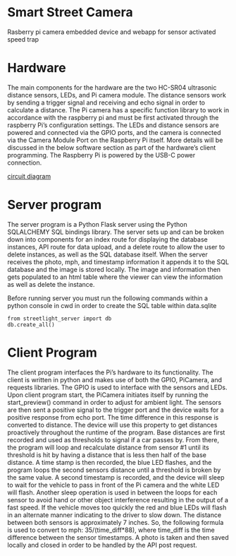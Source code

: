 # Smart Street Camera
 Rasberry pi camera embedded device and webapp for sensor activated speed trap

# Hardware
The main components for the hardware are the two HC-SR04 ultrasonic distance sensors, LEDs, and Pi camera module. The distance sensors work by sending a trigger signal and receiving and echo signal in order to calculate a distance. The Pi camera has a specific function library to work in accordance with the raspberry pi and must be first activated through the raspberry Pi’s configuration settings. The LEDs and distance sensors are powered and connected via the GPIO ports, and the camera is connected via the Camera Module Port on the Raspberry Pi itself. More details will be discussed in the below software section as part of the hardware’s client programming. The Raspberry Pi is powered by the USB-C power connection.

[circuit diagram](https://github.com/algostrat/Smart-Street-Camera/blob/main/ReadmeImages/circuit%20diagram.JPG)

# Server program
The server program is a Python Flask server using the Python SQLALCHEMY SQL bindings library. The server sets up and can be broken down into components for an index route for displaying the database instances, API route for data upload, and a delete route to allow the user to delete instances, as well as the SQL database itself. When the server receives the photo, mph, and timestamp information it appends it to the SQL database and the image is stored locally. The image and information then gets populated to an html table where the viewer can view the information as well as delete the instance.

Before running server you must run the following commands within a python console in cwd in order to create the SQL table within data.sqlite

```
from streetlight_server import db
db.create_all()
```



# Client Program

The client program interfaces the Pi’s hardware to its functionality. The client is written in python and makes use of both the GPIO, PiCamera, and requests libraries. The GPIO is used to interface with the sensors and LEDs. Upon client program start, the PiCamera initiates itself by running the start_preview() command in order to adjust for ambient light. The sensors are then sent a positive signal to the trigger port and the device waits for a positive response from echo port. The time difference in this response is converted to distance. The device will use this property to get distances proactively throughout the runtime of the program. Base distances are first recorded and used as thresholds to signal if a car passes by. From there, the program will loop and recalculate distance from sensor #1 until its threshold is hit by having a distance that is less then half of the base distance. A time stamp is then recorded, the blue LED flashes, and the program loops the second sensors distance until a threshold is broken by the same value. A second timestamp is recorded, and the device will sleep to wait for the vehicle to pass in front of the Pi camera and the white LED will flash. Another sleep operation is used in between the loops for each sensor to avoid hand or other object interference resulting in the output of a fast speed. If the vehicle moves too quickly the red and blue LEDs will flash in an alternate manner indicating to the driver to slow down. The distance between both sensors is approximately 7 inches. So, the following formula is used to convert to mph: 35/(time_diff*88), where time_diff is the time difference between the sensor timestamps. A photo is taken and then saved locally and closed in order to be handled by the API post request.


